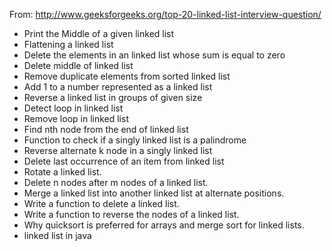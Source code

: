 From: http://www.geeksforgeeks.org/top-20-linked-list-interview-question/

* Print the Middle of a given linked list
* Flattening a linked list
* Delete the elements in an linked list whose sum is equal to zero
* Delete middle of linked list
* Remove duplicate elements from sorted linked list
* Add 1 to a number represented as a linked list
* Reverse a linked list in groups of given size
* Detect loop in linked list
* Remove loop in linked list
* Find nth node from the end of linked list
* Function to check if a singly linked list is a palindrome
* Reverse alternate k node in a singly linked list
* Delete last occurrence of an item from linked list
* Rotate a linked list.
* Delete n nodes after m nodes of a linked list.
* Merge a linked list into another linked list at alternate positions.
* Write a function to delete a linked list.
* Write a function to reverse the nodes of a linked list.
* Why quicksort is preferred for arrays and merge sort for linked lists.
* linked list in java
